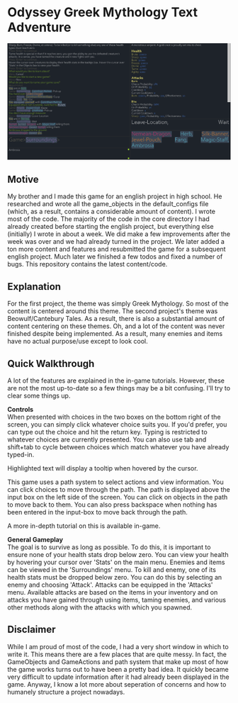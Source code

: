 # Odyssey Greek Mythology Text Adventure

![Odyssey Gameplay](odyssey.png)

## Motive

My brother and I made this game for an english project in high school. He researched and wrote all the game_objects in the default_configs file (which, as a result, contains a considerable amount of content). I wrote most of the code. The majority of the code in the core directory I had already created before starting the english project, but everything else (initially) I wrote in about a week. We did make a few improvements after the week was over and we had already turned in the project. We later added a ton more content and features and resubmitted the game for a subsequent english project. Much later we finished a few todos and fixed a number of bugs. This repository contains the latest content/code.  
  
## Explanation

For the first project, the theme was simply Greek Mythology. So most of the content is centered around this theme. The second project's theme was Beowulf/Cantebury Tales. As a result, there is also a substantial amount of content centering on these themes. Oh, and a lot of the content was never finished despite being implemented. As a result, many enemies and items have no actual purpose/use except to look cool.  
  
## Quick Walkthrough

A lot of the features are explained in the in-game tutorials. However, these are not the most up-to-date so a few things may be a bit confusing. I'll try to clear some things up.  
  
**Controls**  
When presented with choices in the two boxes on the bottom right of the screen, you can simply click whatever choice suits you. If you'd prefer, you can type out the choice and hit the return key. Typing is restricted to whatever choices are currently presented. You can also use tab and shift+tab to cycle between choices which match whatever you have already typed-in.  
  
Highlighted text will display a tooltip when hovered by the cursor.  
  
This game uses a path system to select actions and view information. You can click choices to move through the path. The path is displayed above the input box on the left side of the screen. You can click on objects in the path to move back to them. You can also press backspace when nothing has been entered in the input-box to move back through the path.  
  
A more in-depth tutorial on this is available in-game.  
  
**General Gameplay**  
The goal is to survive as long as possible. To do this, it is important to ensure none of your health stats drop below zero. You can view your health by hovering your cursor over 'Stats' on the main menu. Enemies and items can be viewed in the 'Surroundings' menu. To kill and enemy, one of its health stats must be dropped below zero. You can do this by selecting an enemy and choosing 'Attack'. Attacks can be equipped in the 'Attacks' menu. Available attacks are based on the items in your inventory and on attacks you have gained through using items, taming enemies, and various other methods along with the attacks with which you spawned.
  
## Disclaimer

While I am proud of most of the code, I had a very short window in which to write it. This means there are a few places that are quite messy. In fact, the GameObjects and GameActions and path system that make up most of how the game works turns out to have been a pretty bad idea. It quickly became very difficult to update information after it had already been displayed in the game. Anyway, I know a lot more about seperation of concerns and how to humanely structure a project nowadays.
